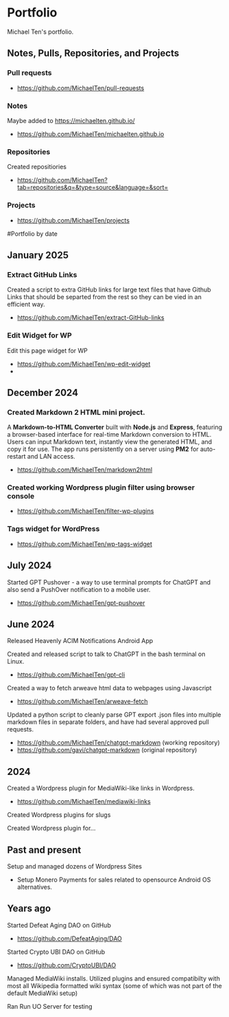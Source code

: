 # Portfolio
Michael Ten's portfolio.

## Notes, Pulls, Repositories, and Projects
### Pull requests

- https://github.com/MichaelTen/pull-requests

### Notes
Maybe added to https://michaelten.github.io/
- https://github.com/MichaelTen/michaelten.github.io

### Repositories 
Created repositiories 
- https://github.com/MichaelTen?tab=repositories&q=&type=source&language=&sort=

### Projects
- https://github.com/MichaelTen/projects 

#Portfolio by date
## January 2025
### Extract GitHub Links
Created a script to extra GitHub links for large text files that have Github Links that should be separted from the rest so they can be vied in an efficient way.  
- https://github.com/MichaelTen/extract-GitHub-links

### Edit Widget for WP
Edit this page widget for WP
- https://github.com/MichaelTen/wp-edit-widget
- 
## December 2024
### Created Markdown 2 HTML mini project. 
A **Markdown-to-HTML Converter** built with **Node.js** and **Express**, featuring a browser-based interface for real-time Markdown conversion to HTML. Users can input Markdown text, instantly view the generated HTML, and copy it for use. The app runs persistently on a server using **PM2** for auto-restart and LAN access.
- https://github.com/MichaelTen/markdown2html

### Created working Wordpress plugin filter using browser console
- https://github.com/MichaelTen/filter-wp-plugins

### Tags widget for WordPress
  - https://github.com/MichaelTen/wp-tags-widget

## July 2024

Started GPT Pushover - a way to use terminal prompts for ChatGPT and also send a PushOver notification to a mobile user. 
- https://github.com/MichaelTen/gpt-pushover

## June 2024

Released Heavenly ACIM Notifications Android App

Created and released script to talk to ChatGPT in the bash terminal on Linux. 
- https://github.com/MichaelTen/gpt-cli

Created a way to fetch arweave html data to webpages using Javascript
- https://github.com/MichaelTen/arweave-fetch

Updated a python script to cleanly parse GPT export .json files into multiple markdown files in separate folders, and have had several approved pull requests. 
- https://github.com/MichaelTen/chatgpt-markdown (working repository)
- https://github.com/gavi/chatgpt-markdown (original repository)

## 2024

Created a Wordpress plugin for MediaWiki-like links in Wordpress.
- https://github.com/MichaelTen/mediawiki-links

Created Wordpress plugins for slugs

Created Wordpress plugin for...

## Past and present

Setup and managed dozens of Wordpress Sites
- Setup Monero Payments for sales related to opensource Android OS alternatives.

## Years ago
Started Defeat Aging DAO on GitHub
- https://github.com/DefeatAging/DAO

Started Crypto UBI DAO on GitHub
- https://github.com/CryptoUBI/DAO

Managed MediaWiki installs. Utilized plugins and ensured compatibilty with most all Wikipedia formatted wiki syntax (some of which was not part of the default MediaWiki setup)

Ran Run UO Server for testing 
